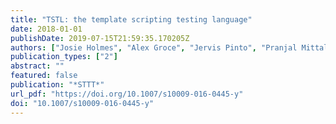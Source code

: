 ```yaml
---
title: "TSTL: the template scripting testing language"
date: 2018-01-01
publishDate: 2019-07-15T21:59:35.170205Z
authors: ["Josie Holmes", "Alex Groce", "Jervis Pinto", "Pranjal Mittal", "Pooria Azimi", "Kevin Kellar", "James O'Brien"]
publication_types: ["2"]
abstract: ""
featured: false
publication: "*STTT*"
url_pdf: "https://doi.org/10.1007/s10009-016-0445-y"
doi: "10.1007/s10009-016-0445-y"
---
```


